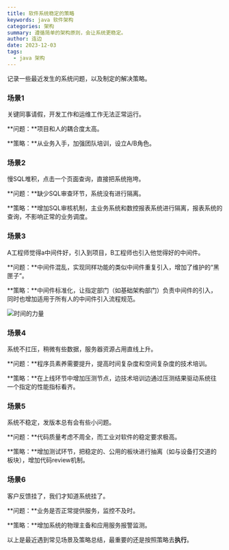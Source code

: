 ```yaml
---
title: 软件系统稳定的策略
keywords: java 软件架构
categories: 架构
summary: 遵循简单的架构原则，会让系统更稳定。
author: 连边
date: 2023-12-03
tags:
  - java 架构
---
```


记录一些最近发生的系统问题，以及制定的解决策略。

### 场景1

关键同事请假，开发工作和运维工作无法正常运行。

**问题：**项目和人的耦合度太高。

**策略：**从业务入手，加强团队培训，设立A/B角色。



### 场景2

慢SQL堆积，点击一个页面查询，直接把系统拖垮。

**问题：**缺少SQL审查环节，系统没有进行隔离。

**策略：**增加SQL审核机制，主业务系统和数控报表系统进行隔离，报表系统的查询，不影响正常的业务调度。



### 场景3

A工程师觉得a中间件好，引入到项目，B工程师也引入他觉得好的中间件。

**问题：**中间件混乱，实现同样功能的类似中间件重复引入，增加了维护的“黑匣子”。

**策略：**中间件标准化，让指定部门（如基础架构部门）负责中间件的引入，同时也增加适用于所有人的中间件引入流程规范。

![时间的力量](https://mkstatic.lianbian.net/202312031107647.png)



### 场景4

系统不扛压，稍微有些数据，服务器资源占用直线上升。

**问题：**程序员素养需要提升，提高时间复杂度和空间复杂度的技术培训。

**策略：**在上线环节中增加压测节点，边技术培训边通过压测结果驱动系统往一个指定的性能指标看齐。



### 场景5

系统不稳定，发版本总有会有些小问题。

**问题：**代码质量考虑不周全，而工业对软件的稳定要求极高。

**策略：**增加测试环节，把稳定的、公用的板块进行抽离（如与设备打交道的板块），增加代码review机制。



### 场景6

客户反馈挂了，我们才知道系统挂了。

**问题：**业务是否正常提供服务，监控不及时。

**策略：**增加系统的物理主备和应用服务报警监测。




以上是最近遇到常见场景及策略总结，最重要的还是按照策略去**执行**。
